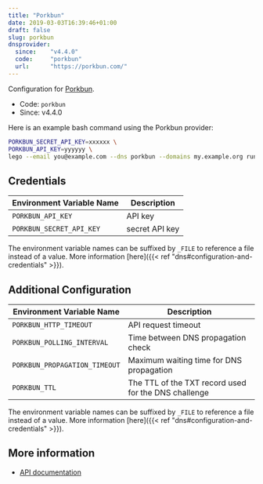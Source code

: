 ```yaml
---
title: "Porkbun"
date: 2019-03-03T16:39:46+01:00
draft: false
slug: porkbun
dnsprovider:
  since:    "v4.4.0"
  code:     "porkbun"
  url:      "https://porkbun.com/"
---
```


<!-- THIS DOCUMENTATION IS AUTO-GENERATED. PLEASE DO NOT EDIT. -->
<!-- providers/dns/porkbun/porkbun.toml -->
<!-- THIS DOCUMENTATION IS AUTO-GENERATED. PLEASE DO NOT EDIT. -->


Configuration for [Porkbun](https://porkbun.com/).


<!--more-->

- Code: `porkbun`
- Since: v4.4.0


Here is an example bash command using the Porkbun provider:

```bash
PORKBUN_SECRET_API_KEY=xxxxxx \
PORKBUN_API_KEY=yyyyyy \
lego --email you@example.com --dns porkbun --domains my.example.org run
```




## Credentials

| Environment Variable Name | Description |
|-----------------------|-------------|
| `PORKBUN_API_KEY` | API key |
| `PORKBUN_SECRET_API_KEY` | secret API key |

The environment variable names can be suffixed by `_FILE` to reference a file instead of a value.
More information [here]({{< ref "dns#configuration-and-credentials" >}}).


## Additional Configuration

| Environment Variable Name | Description |
|--------------------------------|-------------|
| `PORKBUN_HTTP_TIMEOUT` | API request timeout |
| `PORKBUN_POLLING_INTERVAL` | Time between DNS propagation check |
| `PORKBUN_PROPAGATION_TIMEOUT` | Maximum waiting time for DNS propagation |
| `PORKBUN_TTL` | The TTL of the TXT record used for the DNS challenge |

The environment variable names can be suffixed by `_FILE` to reference a file instead of a value.
More information [here]({{< ref "dns#configuration-and-credentials" >}}).




## More information

- [API documentation](https://porkbun.com/api/json/v3/documentation)

<!-- THIS DOCUMENTATION IS AUTO-GENERATED. PLEASE DO NOT EDIT. -->
<!-- providers/dns/porkbun/porkbun.toml -->
<!-- THIS DOCUMENTATION IS AUTO-GENERATED. PLEASE DO NOT EDIT. -->
